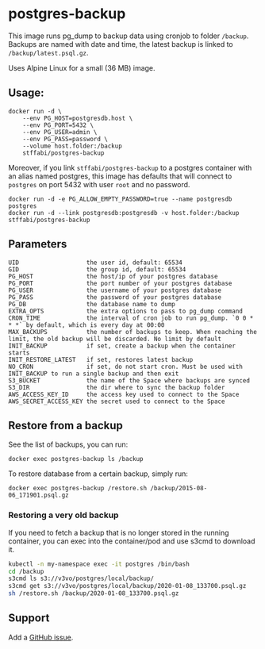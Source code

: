 # postgres-backup

This image runs pg_dump to backup data using cronjob to folder `/backup`. Backups are named with date and time, the latest backup is linked to `/backup/latest.psql.gz`.

Uses Alpine Linux for a small (36 MB) image.

## Usage:

    docker run -d \
        --env PG_HOST=postgresdb.host \
        --env PG_PORT=5432 \
        --env PG_USER=admin \
        --env PG_PASS=password \
        --volume host.folder:/backup
        stffabi/postgres-backup

Moreover, if you link `stffabi/postgres-backup` to a postgres container with an alias named postgres, this image has defaults that will connect to `postgres` on port 5432 with user `root` and no password.

    docker run -d -e PG_ALLOW_EMPTY_PASSWORD=true --name postgresdb postgres
    docker run -d --link postgresdb:postgresdb -v host.folder:/backup stffabi/postgres-backup

## Parameters

    UID                   the user id, default: 65534
    GID                   the group id, default: 65534
    PG_HOST               the host/ip of your postgres database
    PG_PORT               the port number of your postgres database
    PG_USER               the username of your postgres database
    PG_PASS               the password of your postgres database
    PG_DB                 the database name to dump
    EXTRA_OPTS            the extra options to pass to pg_dump command
    CRON_TIME             the interval of cron job to run pg_dump. `0 0 * * *` by default, which is every day at 00:00
    MAX_BACKUPS           the number of backups to keep. When reaching the limit, the old backup will be discarded. No limit by default
    INIT_BACKUP           if set, create a backup when the container starts
    INIT_RESTORE_LATEST   if set, restores latest backup
    NO_CRON               if set, do not start cron. Must be used with INIT_BACKUP to run a single backup and then exit
    S3_BUCKET             the name of the Space where backups are synced
    S3_DIR                the dir where to sync the backup folder
    AWS_ACCESS_KEY_ID     the access key used to connect to the Space
    AWS_SECRET_ACCESS_KEY the secret used to connect to the Space


## Restore from a backup

See the list of backups, you can run:

    docker exec postgres-backup ls /backup

To restore database from a certain backup, simply run:

    docker exec postgres-backup /restore.sh /backup/2015-08-06_171901.psql.gz

### Restoring a very old backup

If you need to fetch a backup that is no longer stored in the running container, you can exec into the container/pod and use s3cmd to download it.

```bash
kubectl -n my-namespace exec -it postgres /bin/bash
cd /backup
s3cmd ls s3://v3vo/postgres/local/backup/
s3cmd get s3://v3vo/postgres/local/backup/2020-01-08_133700.psql.gz
sh /restore.sh /backup/2020-01-08_133700.psql.gz
```

## Support

Add a [GitHub issue](https://github.com/stffabi/docker-postgres-backup/issues).
